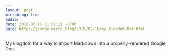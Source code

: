 ```yaml
---
layout: post
microblog: true
audio: 
date: 2018-02-16 11:01:21 -0700
guid: http://jsorge.micro.blog/2018/02/16/my-kingdom-for.html
---
```

My kingdom for a way to import Markdown into a properly-rendered Google Doc.
